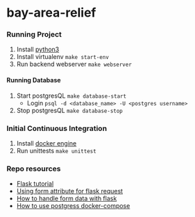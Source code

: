 # bay-area-relief 


### Running Project
1. Install [python3](https://www.python.org/downloads/)
2. Install virtualenv `make start-env`
3. Run backend webserver `make webserver`

#### Running Database
1. Start postgresQL `make database-start`
    * Login `psql -d <database_name> -U <postgres username>`
2. Stop postgresQL `make database-stop`


### Initial Continuous Integration
1. Install [docker engine](https://docs.docker.com/engine/install/)
2. Run unittests `make unittest`


### Repo resources 
* [Flask tutorial](https://flask.palletsprojects.com/en/1.1.x/tutorial/layout/)
* [Using form attribute for flask request](https://stackoverflow.com/questions/10434599/get-the-data-received-in-a-flask-request)
* [How to handle form data with flask ](https://stackoverflow.com/questions/45590988/converting-flask-form-data-to-json-only-gets-first-value)
* [How to use postgress docker-compose](https://medium.com/analytics-vidhya/getting-started-with-postgresql-using-docker-compose-34d6b808c47c)
